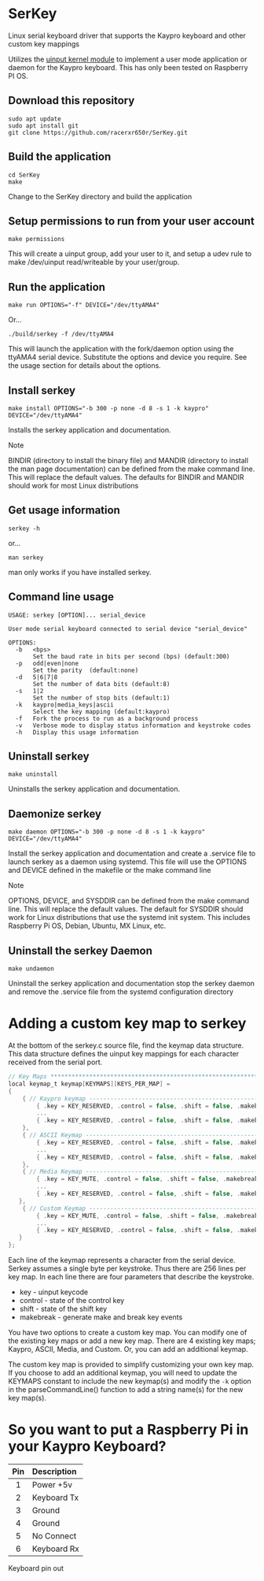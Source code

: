 # SerKey
Linux serial keyboard driver that supports the Kaypro keyboard and other custom key mappings

Utilizes the [uinput kernel module](https://kernel.org/doc/html/v4.12/input/uinput.html)
to implement a user mode application or daemon for the Kaypro keyboard. This has only been
tested on Raspberry PI OS.

## Download this repository
```console
sudo apt update
sudo apt install git
git clone https://github.com/racerxr650r/SerKey.git
```

## Build the application
```console
cd SerKey
make
```
Change to the SerKey directory and build the application

## Setup permissions to run from your user account
```console
make permissions
```
This will create a uinput group, add your user to it, and setup a udev rule
to make /dev/uinput read/writeable by your user/group.

## Run the application
```console
make run OPTIONS="-f" DEVICE="/dev/ttyAMA4"
```
Or...
```console
./build/serkey -f /dev/ttyAMA4
```
This will launch the application with the fork/daemon option using the ttyAMA4
serial device. Substitute the options and device you require. See the usage
section for details about the options.

## Install serkey
```console
make install OPTIONS="-b 300 -p none -d 8 -s 1 -k kaypro" DEVICE="/dev/ttyAMA4"
```
Installs the serkey application and documentation.

> [!NOTE]
> BINDIR (directory to install the binary file) and MANDIR 
(directory to install the man page documentation) can be defined from the 
make command line. This will replace the default values. The defaults for 
BINDIR and MANDIR should work for most Linux distributions

## Get usage information
```console
serkey -h
```
or...
```console
man serkey
```
man only works if you have installed serkey.

## Command line usage
```
USAGE: serkey [OPTION]... serial_device

User mode serial keyboard connected to serial device "serial_device"

OPTIONS:
  -b   <bps>
       Set the baud rate in bits per second (bps) (default:300)
  -p   odd|even|none
       Set the parity  (default:none)
  -d   5|6|7|8
       Set the number of data bits (default:8)
  -s   1|2
       Set the number of stop bits (default:1)
  -k   kaypro|media_keys|ascii
       Select the key mapping (default:kaypro)
  -f   Fork the process to run as a background process
  -v   Verbose mode to display status information and keystroke codes
  -h   Display this usage information
```

## Uninstall serkey
```console
make uninstall
```
Uninstalls the serkey application and documentation.

## Daemonize serkey
```console
make daemon OPTIONS="-b 300 -p none -d 8 -s 1 -k kaypro" DEVICE="/dev/ttyAMA4"
```
Install the serkey application and documentation and create a .service file to
launch serkey as a daemon using systemd. This file will use the OPTIONS and
DEVICE defined	in the makefile or the make command line

> [!NOTE]
> OPTIONS, DEVICE, and SYSDDIR can be defined from the make
command line. This will replace the default values. The default for SYSDDIR
should work for Linux distributions that use the systemd init system. This
includes Raspberry Pi OS, Debian, Ubuntu, MX Linux, etc.

## Uninstall the serkey Daemon
```console
make undaemon
```
Uninstall the serkey application and documentation stop the serkey daemon and
remove the .service file from the systemd configuration directory

# Adding a custom key map to serkey
At the bottom of the serkey.c source file, find the keymap data structure. This
data structure defines the uinput key mappings for each character received from
the serial port.
```C
// Key Maps *******************************************************************
local keymap_t keymap[KEYMAPS][KEYS_PER_MAP] =
{
    { // Kaypro keymap ------------------------------------------------------------
        { .key = KEY_RESERVED, .control = false, .shift = false, .makebreak = true },   // 0	NULL(Null character)
        ...
        { .key = KEY_RESERVED, .control = false, .shift = false, .makebreak = true }    // 255	nbsp	(non-breaking space or no-break space)
    },
    { // ASCII Keymap --------------------------------------------------------------
        { .key = KEY_RESERVED, .control = false, .shift = false, .makebreak = false },   // 0	NULL(Null character)			
        ...
        { .key = KEY_RESERVED, .control = false, .shift = false, .makebreak = false }    // 255	nbsp	(non-breaking space or no-break space)
    },
    { // Media Keymap --------------------------------------------------------------
        { .key = KEY_MUTE, .control = false, .shift = false, .makebreak = false },           // 0
        ...
        { .key = KEY_RESERVED, .control = false, .shift = false, .makebreak = false }        // 255
   },
    { // Custom Keymap -------------------------------------------------------------
        { .key = KEY_MUTE, .control = false, .shift = false, .makebreak = false },           // 0
        ...
        { .key = KEY_RESERVED, .control = false, .shift = false, .makebreak = false }        // 255
   }
};
```
Each line of the keymap represents a character from the serial device. Serkey
assumes a single byte per keystroke. Thus there are 256 lines per key map. In
each line there are four parameters that describe the keystroke.

 * key - uinput keycode
 * control - state of the control key
 * shift - state of the shift key
 * makebreak - generate make and break key events

You have two options to create a custom key map. You can modify one of the
existing key maps or add a new key map. There are 4 existing key maps; Kaypro,
ASCII, Media, and Custom. Or, you can add an additional keymap.

The custom key map is provided to simplify customizing your own key map. If
you choose to add an additional keymap, you will need to update the KEYMAPS
constant to include the new keymap(s) and modify the `-k` option in the
parseCommandLine() function to add a string name(s) for the new key map(s).

# So you want to put a Raspberry Pi in your Kaypro Keyboard?

| Pin | Description |
|:---:|:------------|
|  1  | Power +5v   |
|  2  | Keyboard Tx |
|  3  | Ground      |
|  4  | Ground      |
|  5  | No Connect  |
|  6  | Keyboard Rx |
Keyboard pin out

